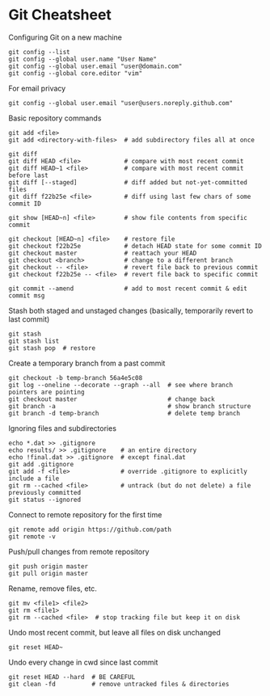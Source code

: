 # Git Cheatsheet

Configuring Git on a new machine
```
git config --list
git config --global user.name "User Name"
git config --global user.email "user@domain.com"
git config --global core.editor "vim"
```

For email privacy
```
git config --global user.email "user@users.noreply.github.com"
```

Basic repository commands
```
git add <file>
git add <directory-with-files>  # add subdirectory files all at once

git diff
git diff HEAD <file>            # compare with most recent commit
git diff HEAD~1 <file>          # compare with most recent commit before last
git diff [--staged]             # diff added but not-yet-committed files
git diff f22b25e <file>         # diff using last few chars of some commit ID

git show [HEAD~n] <file>        # show file contents from specific commit

git checkout [HEAD~n] <file>    # restore file
git checkout f22b25e            # detach HEAD state for some commit ID
git checkout master             # reattach your HEAD
git checkout <branch>           # change to a different branch
git checkout -- <file>          # revert file back to previous commit
git checkout f22b25e -- <file>  # revert file back to specific commit

git commit --amend              # add to most recent commit & edit commit msg
```

Stash both staged and unstaged changes (basically, temporarily revert to last commit)
```
git stash
git stash list
git stash pop  # restore
```

Create a temporary branch from a past commit
```
git checkout -b temp-branch 56a4e5c08
git log --oneline --decorate --graph --all  # see where branch pointers are pointing
git checkout master                         # change back
git branch -a                               # show branch structure
git branch -d temp-branch                   # delete temp branch
```

Ignoring files and subdirectories
```
echo *.dat >> .gitignore
echo results/ >> .gitignore    # an entire directory
echo !final.dat >> .gitignore  # except final.dat
git add .gitignore
git add -f <file>              # override .gitignore to explicitly include a file
git rm --cached <file>         # untrack (but do not delete) a file previously committed
git status --ignored
```

Connect to remote repository for the first time
```
git remote add origin https://github.com/path
git remote -v
```

Push/pull changes from remote repository
```
git push origin master
git pull origin master
```

Rename, remove files, etc.
```
git mv <file1> <file2>
git rm <file1>
git rm --cached <file>  # stop tracking file but keep it on disk
```

Undo most recent commit, but leave all files on disk unchanged
```
git reset HEAD~
```

Undo every change in cwd since last commit
```
git reset HEAD --hard  # BE CAREFUL
git clean -fd          # remove untracked files & directories
```
